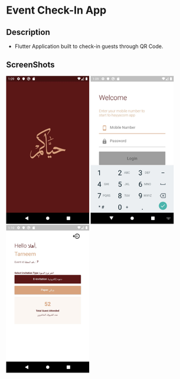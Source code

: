 # Event Check-In App

## Description
* Flutter Application built to check-in guests through QR Code.

## ScreenShots
<img src="https://github.com/JorgeMedinaG/event_app/blob/master/images/screen-0.jpg" height="400" >
<img src="https://github.com/JorgeMedinaG/event_app/blob/master/images/screen-1.jpg" height="400" >
<img src="https://github.com/JorgeMedinaG/event_app/blob/master/images/screen-2.jpg" height="400" >
